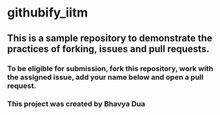 # githubify_iitm

## This is a sample repository to demonstrate the practices of forking, issues and pull requests.

### To be eligible for submission, fork this repository, work with the assigned issue, add your name below and open a pull request.

### This project was created by Bhavya Dua
